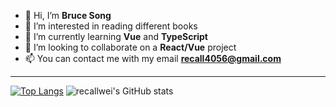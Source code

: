 - 👋 Hi, I’m **Bruce Song**
- 📖 I’m interested in reading different books
- 🌱 I’m currently learning **Vue** and **TypeScript**
- 💞️ I’m looking to collaborate on a **React/Vue** project
- 📫 You can contact me with my email **recall4056@gmail.com**

---

[![Top Langs](https://github-readme-stats.vercel.app/api/top-langs/?username=recallwei&layout=compact&theme=react)](https://github.com/recallwei)
![recallwei's GitHub stats](https://github-readme-stats.vercel.app/api?username=recallwei&count_private=true&theme=react&hide=contribs)
